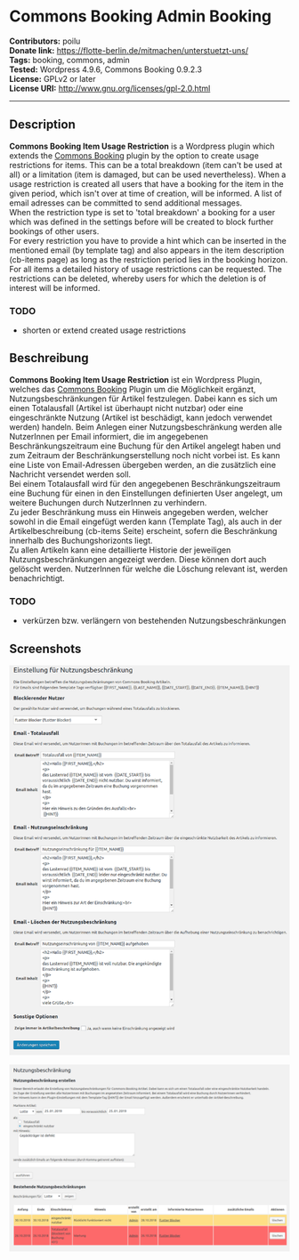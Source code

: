 # Commons Booking Admin Booking

**Contributors:** poilu  
**Donate link:** https://flotte-berlin.de/mitmachen/unterstuetzt-uns/  
**Tags:** booking, commons, admin  
**Tested:** Wordpress 4.9.6, Commons Booking 0.9.2.3  
**License:** GPLv2 or later  
**License URI:** http://www.gnu.org/licenses/gpl-2.0.html  

---
## Description

**Commons Booking Item Usage Restriction** is a Wordpress plugin which extends the [Commons Booking](https://github.com/wielebenwir/commons-booking) plugin by the option to create usage restrictions for items. This can be a total breakdown (item can't be used at all) or a limitation (item is damaged, but can be used nevertheless). When a usage restriction is created all users that have a booking for the item in the given period, which isn't over at time of creation, will be informed. A list of email adresses can be committed to send additional messages.  
When the restriction type is set to 'total breakdown' a booking for a user which was  defined in the settings before will be created to block further bookings of other users.  
For every restriction you have to provide a hint which can be inserted in the mentioned email (by template tag) and also appears in the item description (cb-items page) as long as the restriction period lies in the booking horizon.
For all items a detailed history of usage restrictions can be requested. The restrictions can be deleted, whereby users for which the deletion is of interest will be informed.

### TODO

* shorten or extend created usage restrictions

## Beschreibung

**Commons Booking Item Usage Restriction** ist ein Wordpress Plugin, welches das [Commons Booking](https://github.com/wielebenwir/commons-booking) Plugin um die Möglichkeit ergänzt, Nutzungsbeschränkungen für Artikel festzulegen. Dabei kann es sich um einen Totalausfall (Artikel ist überhaupt nicht nutzbar) oder eine eingeschränkte Nutzung (Artikel ist beschädigt, kann jedoch verwendet werden) handeln. Beim Anlegen einer Nutzungsbeschränkung werden alle NutzerInnen per Email informiert, die im angegebenen Beschränkungszeitraum eine Buchung für den Artikel angelegt haben und zum Zeitraum der Beschränkungserstellung noch nicht vorbei ist. Es kann eine Liste von Email-Adressen übergeben werden, an die zusätzlich eine Nachricht versendet werden soll.  
Bei einem Totalausfall wird für den angegebenen Beschränkungszeitraum eine Buchung für einen in den Einstellungen definierten User angelegt, um weitere Buchungen durch NutzerInnen zu verhindern.  
Zu jeder Beschränkung muss ein Hinweis angegeben werden, welcher sowohl in die Email eingefügt werden kann (Template Tag), als auch in der Artikelbeschreibung (cb-items Seite) erscheint, sofern die Beschränkung innerhalb des Buchungshorizonts liegt.  
Zu allen Artikeln kann eine detaillierte Historie der jeweiligen Nutzungsbeschränkungen angezeigt werden. Diese können dort auch gelöscht werden. NutzerInnen für welche die Löschung relevant ist, werden benachrichtigt.

### TODO

* verkürzen bzw. verlängern von bestehenden Nutzungsbeschränkungen

## Screenshots

![Einstellungen](/screenshots/settings_0.1.0_de.png?raw=true "Einstellungen")

![Einstellungen](/screenshots/restrictions_0.1.0_de.png?raw=true "Einstellungen")
